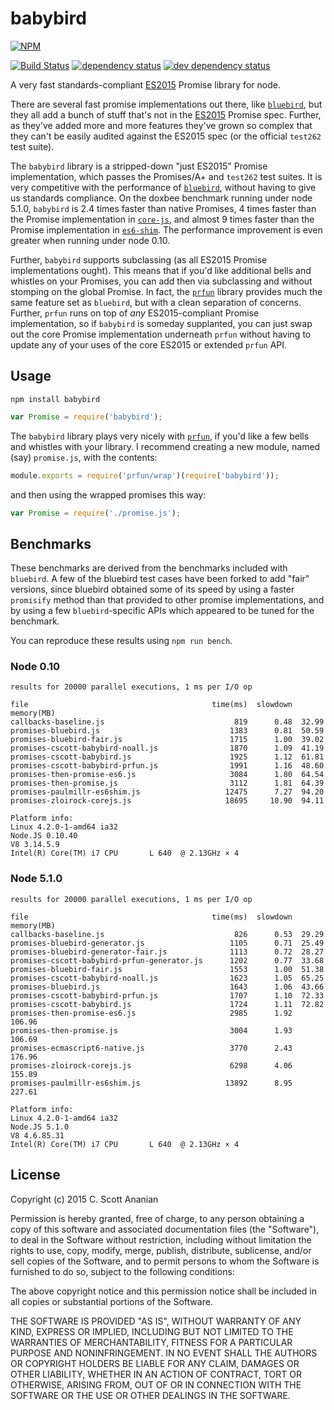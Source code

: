 # babybird
[![NPM][NPM1]][NPM2]

[![Build Status][1]][2] [![dependency status][3]][4] [![dev dependency status][5]][6]

A very fast standards-compliant [ES2015] Promise library for node.

There are several fast promise implementations out there, like
[`bluebird`], but they all add a bunch of stuff that's not in the
[ES2015] Promise spec.  Further, as they've added more and more
features they've grown so complex that they can't be easily audited
against the ES2015 spec (or the official `test262` test suite).

The `babybird` library is a stripped-down "just ES2015" Promise
implementation, which passes the Promises/A+ and `test262` test
suites.  It is very competitive with the performance of [`bluebird`],
without having to give us standards compliance.  On the doxbee
benchmark running under node 5.1.0, `babybird` is 2.4 times faster
than native Promises, 4 times faster than the Promise implementation
in [`core-js`], and almost 9 times faster than the Promise
implementation in [`es6-shim`].  The performance improvement is even
greater when running under node 0.10.

Further, `babybird` supports subclassing (as all ES2015 Promise
implementations ought).  This means that if you'd like additional
bells and whistles on your Promises, you can add then via subclassing
and without stomping on the global Promise.  In fact, the [`prfun`]
library provides much the same feature set as `bluebird`, but with a
clean separation of concerns.  Further, `prfun` runs on top of *any*
ES2015-compliant Promise implementation, so if `babybird` is someday
supplanted, you can just swap out the core Promise implementation
underneath `prfun` without having to update any of your uses of the
core ES2015 or extended `prfun` API.

## Usage
```
npm install babybird
```

```javascript
var Promise = require('babybird');
```

The `babybird` library plays very nicely with [`prfun`], if you'd like
a few bells and whistles with your library.  I recommend creating a
new module, named (say) `promise.js`, with the contents:
```javascript
module.exports = require('prfun/wrap')(require('babybird'));
```
and then using the wrapped promises this way:
```javascript
var Promise = require('./promise.js');
```

## Benchmarks
These benchmarks are derived from the benchmarks included with
`bluebird`.  A few of the bluebird test cases have been forked to
add "fair" versions, since bluebird obtained some of its speed by
using a faster `promisify` method than that provided to other
promise implementations, and by using a few `bluebird`-specific
APIs which appeared to be tuned for the benchmark.

You can reproduce these results using `npm run bench`.

### Node 0.10
```
results for 20000 parallel executions, 1 ms per I/O op

file                                         time(ms)  slowdown  memory(MB)
callbacks-baseline.js                             819      0.48  32.99
promises-bluebird.js                             1383      0.81  50.59
promises-bluebird-fair.js                        1715      1.00  39.02
promises-cscott-babybird-noall.js                1870      1.09  41.19
promises-cscott-babybird.js                      1925      1.12  61.81
promises-cscott-babybird-prfun.js                1991      1.16  48.60
promises-then-promise-es6.js                     3084      1.80  64.54
promises-then-promise.js                         3112      1.81  64.39
promises-paulmillr-es6shim.js                   12475      7.27  94.20
promises-zloirock-corejs.js                     18695     10.90  94.11

Platform info:
Linux 4.2.0-1-amd64 ia32
Node.JS 0.10.40
V8 3.14.5.9
Intel(R) Core(TM) i7 CPU       L 640  @ 2.13GHz × 4
```

### Node 5.1.0
```
results for 20000 parallel executions, 1 ms per I/O op

file                                         time(ms)  slowdown  memory(MB)
callbacks-baseline.js                             826      0.53  29.29
promises-bluebird-generator.js                   1105      0.71  25.49
promises-bluebird-generator-fair.js              1113      0.72  28.27
promises-cscott-babybird-prfun-generator.js      1202      0.77  33.68
promises-bluebird-fair.js                        1553      1.00  51.38
promises-cscott-babybird-noall.js                1623      1.05  65.25
promises-bluebird.js                             1643      1.06  43.66
promises-cscott-babybird-prfun.js                1707      1.10  72.33
promises-cscott-babybird.js                      1724      1.11  72.82
promises-then-promise-es6.js                     2985      1.92  106.96
promises-then-promise.js                         3004      1.93  106.69
promises-ecmascript6-native.js                   3770      2.43  176.96
promises-zloirock-corejs.js                      6298      4.06  155.89
promises-paulmillr-es6shim.js                   13892      8.95  227.61

Platform info:
Linux 4.2.0-1-amd64 ia32
Node.JS 5.1.0
V8 4.6.85.31
Intel(R) Core(TM) i7 CPU       L 640  @ 2.13GHz × 4
```

## License

Copyright (c) 2015 C. Scott Ananian

Permission is hereby granted, free of charge, to any person obtaining a copy
of this software and associated documentation files (the "Software"), to deal
in the Software without restriction, including without limitation the rights
to use, copy, modify, merge, publish, distribute, sublicense, and/or sell
copies of the Software, and to permit persons to whom the Software is
furnished to do so, subject to the following conditions:

The above copyright notice and this permission notice shall be included in
all copies or substantial portions of the Software.

THE SOFTWARE IS PROVIDED "AS IS", WITHOUT WARRANTY OF ANY KIND, EXPRESS OR
IMPLIED, INCLUDING BUT NOT LIMITED TO THE WARRANTIES OF MERCHANTABILITY,
FITNESS FOR A PARTICULAR PURPOSE AND NONINFRINGEMENT.  IN NO EVENT SHALL THE
AUTHORS OR COPYRIGHT HOLDERS BE LIABLE FOR ANY CLAIM, DAMAGES OR OTHER
LIABILITY, WHETHER IN AN ACTION OF CONTRACT, TORT OR OTHERWISE, ARISING FROM,
OUT OF OR IN CONNECTION WITH THE SOFTWARE OR THE USE OR OTHER DEALINGS IN
THE SOFTWARE.

[ES2015]:     http://www.ecma-international.org/ecma-262/6.0/
[`bluebird`]: https://github.com/petkaantonov/bluebird
[`es6-shim`]: https://github.com/paulmillr/es6-shim
[`core-js`]:  https://github.com/zloirock/core-js
[`prfun`]:    https://github.com/cscott/prfun

[NPM1]: https://nodei.co/npm/babybird.png
[NPM2]: https://nodei.co/npm/babybird/

[1]: https://travis-ci.org/cscott/babybird.png
[2]: https://travis-ci.org/cscott/babybird
[3]: https://david-dm.org/cscott/babybird.png
[4]: https://david-dm.org/cscott/babybird
[5]: https://david-dm.org/cscott/babybird/dev-status.png
[6]: https://david-dm.org/cscott/babybird#info=devDependencies
